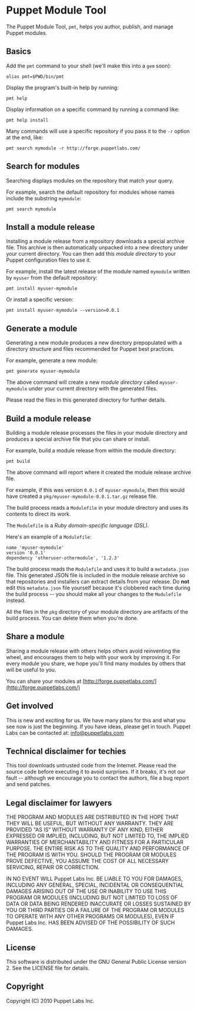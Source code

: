 Puppet Module Tool
==================

The Puppet Module Tool, `pmt`, helps you author, publish, and manage
Puppet modules.

Basics
------

Add the `pmt` command to your shell (we'll make this into a `gem` soon):

    alias pmt=$PWD/bin/pmt

Display the program's built-in help by running:

    pmt help

Display information on a specific command by running a command like:

    pmt help install

Many commands will use a specific repository if you pass it to the `-r`
option at the end, like:

    pmt search mymodule -r http://forge.puppetlabs.com/

Search for modules
------------------

Searching displays modules on the repository that match your query.

For example, search the default repository for modules whose names
include the substring `mymodule`:

    pmt search mymodule

Install a module release
------------------------

Installing a module release from a repository downloads a special
archive file. This archive is then automatically unpacked into a new
directory under your current directory. You can then add this *module
directory* to your Puppet configuration files to use it.

For example, install the latest release of the module named `mymodule`
written by `myuser` from the default repository:

    pmt install myuser-mymodule

Or install a specific version:

    pmt install myuser-mymodule --version=0.0.1

Generate a module
-----------------

Generating a new module produces a new directory prepopulated with a
directory structure and files recommended for Puppet best practices.

For example, generate a new module:

    pmt generate myuser-mymodule

The above command will create a new *module directory* called
`myuser-mymodule` under your current directory with the generated files.

Please read the files in this generated directory for further details.

Build a module release
----------------------

Building a module release processes the files in your module directory
and produces a special archive file that you can share or install.

For example, build a module release from within the module directory:

    pmt build

The above command will report where it created the module release
archive file.

For example, if this was version `0.0.1` of `myuser-mymodule`, then this
would have created a `pkg/myuser-mymodule-0.0.1.tar.gz` release file.

The build process reads a `Modulefile` in your module directory and uses
its contents to direct its work.

The `Modulefile` is a *Ruby domain-specific language (DSL)*.

Here's an example of a `Modulefile`:

    name 'myuser-mymodule'
    version '0.0.1'
    dependency 'otheruser-othermodule', '1.2.3'

The build process reads the `Modulefile` and uses it to build a
`metadata.json` file. This generated JSON file is included in the module
release archive so that repositories and installers can extract details
from your release. Do **not** edit this `metadata.json` file yourself
because it's clobbered each time during the build process -- you should
make all your changes to the `Modulefile` instead.

All the files in the `pkg` directory of your module directory are
artifacts of the build process. You can delete them when you're done.

Share a module
--------------

Sharing a module release with others helps others avoid reinventing the
wheel, and encourages them to help with your work by improving it. For
every module you share, we hope you'll find many modules by others that
will be useful to you.

You can share your modules at
[http://forge.puppetlabs.com/](http://forge.puppetlabs.com/)

Get involved
------------

This is new and exciting for us. We have many plans for this and what
you see now is just the beginning. If you have ideas, please get in
touch. Puppet Labs can be contacted at: info@puppetlabs.com

Technical disclaimer for techies
--------------------------------

This tool downloads untrusted code from the Internet. Please read the
source code before executing it to avoid surprises. If it breaks, it's
not our fault -- although we encourage you to contact the authors,
file a bug report and send patches.

Legal disclaimer for lawyers
----------------------------

THE PROGRAM AND MODULES ARE DISTRIBUTED IN THE HOPE THAT THEY WILL BE
USEFUL, BUT WITHOUT ANY WARRANTY. THEY ARE PROVIDED "AS IS" WITHOUT
WARRANTY OF ANY KIND, EITHER EXPRESSED OR IMPLIED, INCLUDING, BUT NOT
LIMITED TO, THE IMPLIED WARRANTIES OF MERCHANTABILITY AND FITNESS FOR A
PARTICULAR PURPOSE. THE ENTIRE RISK AS TO THE QUALITY AND PERFORMANCE OF
THE PROGRAM IS WITH YOU. SHOULD THE PROGRAM OR MODULES PROVE DEFECTIVE,
YOU ASSUME THE COST OF ALL NECESSARY SERVICING, REPAIR OR CORRECTION.

IN NO EVENT WILL Puppet Labs Inc. BE LIABLE TO YOU FOR DAMAGES,
INCLUDING ANY GENERAL, SPECIAL, INCIDENTAL OR CONSEQUENTIAL DAMAGES
ARISING OUT OF THE USE OR INABILITY TO USE THIS PROGRAM OR MODULES
(INCLUDING BUT NOT LIMITED TO LOSS OF DATA OR DATA BEING RENDERED
INACCURATE OR LOSSES SUSTAINED BY YOU OR THIRD PARTIES OR A FAILURE OF
THE PROGRAM OR MODULES TO OPERATE WITH ANY OTHER PROGRAMS OR MODULES),
EVEN IF Puppet Labs Inc. HAS BEEN ADVISED OF THE POSSIBILITY OF SUCH
DAMAGES.

License
-------

This software is distributed under the GNU General Public License
version 2. See the LICENSE file for details.

Copyright
---------

Copyright (C) 2010 Puppet Labs Inc.

